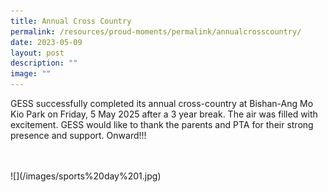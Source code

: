 ```yaml
---
title: Annual Cross Country
permalink: /resources/proud-moments/permalink/annualcrosscountry/
date: 2023-05-09
layout: post
description: ""
image: ""
---
```

GESS successfully completed its annual cross-country at Bishan-Ang Mo Kio Park on Friday, 5 May 2025 after a 3 year break. The air was filled with excitement. GESS would like to thank the parents and PTA for their strong presence and support. Onward!!!

<br>
<br>
![](/images/sports%20day%201.jpg)
<br>
<br>